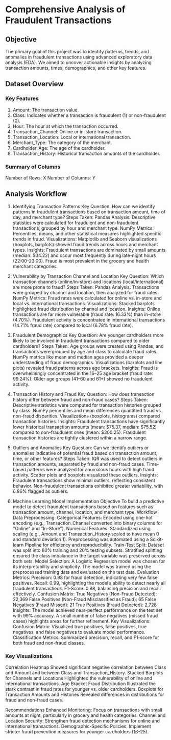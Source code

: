 # Comprehensive Analysis of Fraudulent Transactions

## Objective
The primary goal of this project was to identify patterns, trends, and anomalies in fraudulent transactions using advanced exploratory data analysis (EDA). We aimed to uncover actionable insights by analyzing transaction amounts, times, demographics, and other key features.

## Dataset Overview
### Key Features
1. Amount: The transaction value.
2. Class: Indicates whether a transaction is fraudulent (1) or non-fraudulent (0).
3. Hour: The hour at which the transaction occurred.
4. Transaction_Channel: Online or in-store transaction.
5. Transaction_Location: Local or international transaction.
6. Merchant_Type: The category of the merchant.
7. Cardholder_Age: The age of the cardholder.
8. Transaction_History: Historical transaction amounts of the cardholder.
   
### Summary of Columns
Number of Rows: X
Number of Columns: Y

## Analysis Workflow
1. Identifying Transaction Patterns
Key Question: How can we identify patterns in fraudulent transactions based on transaction amount, time of day, and merchant type?
Steps Taken:
Pandas Analysis: Descriptive statistics were calculated for fraudulent and non-fraudulent transactions, grouped by hour and merchant type.
NumPy Metrics: Percentiles, means, and other statistical measures highlighted specific trends in fraud.
Visualizations: Matplotlib and Seaborn visualizations (boxplots, barplots) showed fraud trends across hours and merchant types.
Insights:
Fraudulent transactions are dominated by small amounts (median: $34.22) and occur most frequently during late-night hours (22:00-23:00).
Fraud is most prevalent in the grocery and health merchant categories.

2. Vulnerability by Transaction Channel and Location
Key Question: Which transaction channels (online/in-store) and locations (local/international) are more prone to fraud?
Steps Taken:
Pandas Analysis: Transactions were grouped by channel and location, then analyzed for fraud rates.
NumPy Metrics: Fraud rates were calculated for online vs. in-store and local vs. international transactions.
Visualizations: Stacked barplots highlighted fraud distribution by channel and location.
Insights:
Online transactions are far more vulnerable (fraud rate: 16.33%) than in-store (4.70%).
Fraudulent activity is concentrated in international transactions (14.71% fraud rate) compared to local (6.78% fraud rate).

3. Fraudulent Demographics
Key Question: Are younger cardholders more likely to be involved in fraudulent transactions compared to older cardholders?
Steps Taken:
Age groups were created using Pandas, and transactions were grouped by age and class to calculate fraud rates.
NumPy metrics like mean and median ages provided a deeper understanding of fraud demographics.
Visualizations (barplots and line plots) revealed fraud patterns across age brackets.
Insights:
Fraud is overwhelmingly concentrated in the 16–25 age bracket (fraud rate: 99.24%).
Older age groups (41–60 and 61+) showed no fraudulent activity.

4. Transaction History and Fraud
Key Question: How does transaction history differ between fraud and non-fraud cases?
Steps Taken:
Descriptive statistics were computed for transaction histories grouped by class.
NumPy percentiles and mean differences quantified fraud vs. non-fraud disparities.
Visualizations (boxplots, histograms) compared transaction histories.
Insights:
Fraudulent transactions have significantly lower historical transaction amounts (mean: $75.37, median: $75.52) compared to non-fraudulent ones (mean: $300.25).
Fraudulent transaction histories are tightly clustered within a narrow range.

5. Outliers and Anomalies
Key Question: Can we identify outliers or anomalies indicative of potential fraud based on transaction amount, time, or other features?
Steps Taken:
IQR was used to detect outliers in transaction amounts, separated by fraud and non-fraud cases.
Time-based patterns were analyzed for anomalous hours with high fraud activity.
Scatter plots and boxplots visualized these outliers.
Insights:
Fraudulent transactions show minimal outliers, reflecting consistent behavior.
Non-fraudulent transactions exhibited greater variability, with 6.96% flagged as outliers.


6. Machine Learning Model Implementation
Objective
To build a predictive model to detect fraudulent transactions based on features such as transaction amount, channel, location, and merchant type.
Workflow
Data Preprocessing:
Categorical Features: Encoded using one-hot encoding (e.g., Transaction_Channel converted into binary columns for "Online" and "In-Store").
Numerical Features: Standardized using scaling (e.g., Amount and Transaction_History scaled to have mean 0 and standard deviation 1).
Preprocessing was automated using a Scikit-learn Pipeline for efficiency and reproducibility.
Train-Test Split:
Dataset was split into 80% training and 20% testing subsets.
Stratified splitting ensured the class imbalance in the target variable was preserved across both sets.
Model Selection:
A Logistic Regression model was chosen for its interpretability and simplicity.
The model was trained using the preprocessed training data and evaluated on the test data.
Evaluation Metrics:
Precision: 0.98 for fraud detection, indicating very few false positives.
Recall: 0.99, highlighting the model’s ability to detect nearly all fraudulent transactions.
F1-Score: 0.98, balancing precision and recall effectively.
Confusion Matrix:
True Negatives (Non-Fraud Detected): 22,369
False Positives (Non-Fraud Misclassified as Fraud): 65
False Negatives (Fraud Missed): 21
True Positives (Fraud Detected): 2,728
Insights:
The model achieved near-perfect performance on the test set with 99% accuracy.
A small number of false negatives (missed fraud cases) highlights areas for further refinement.
Key Visualizations:
Confusion Matrix:
Visualized true positives, false positives, true negatives, and false negatives to evaluate model performance.
Classification Metrics:
Summarized precision, recall, and F1-score for both fraud and non-fraud classes.

### Key Visualizations

Correlation Heatmap
Showed significant negative correlation between Class and Amount and between Class and Transaction_History.
Stacked Barplots for Channels and Locations
Highlighted the vulnerability of online and international transactions.
Age Bracket Fraud Distribution
Illustrated the stark contrast in fraud rates for younger vs. older cardholders.
Boxplots for Transaction Amounts and Histories
Revealed differences in distributions for fraud and non-fraud cases.

Recommendations
Enhanced Monitoring: Focus on transactions with small amounts at night, particularly in grocery and health categories.
Channel and Location Security: Strengthen fraud detection mechanisms for online and international transactions.
Demographic-Specific Policies: Implement stricter fraud prevention measures for younger cardholders (16–25).
